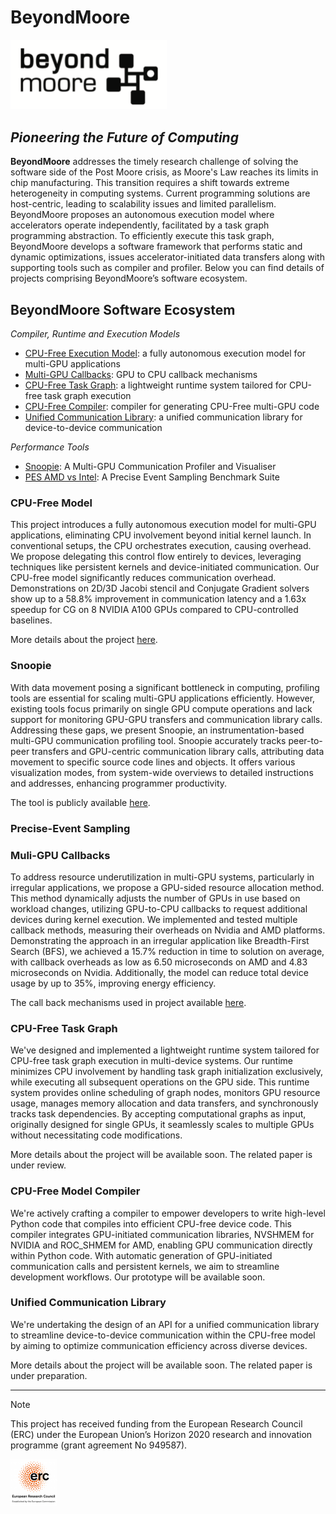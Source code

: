 # BeyondMoore

<img alt="BeyondMoore Logo" src="https://raw.githubusercontent.com/ParCoreLab/BeyondMoore/main/assets/BeyondMoore-logo.png" width="250px">

## _Pioneering the Future of Computing_

**BeyondMoore** addresses the timely research challenge of solving the software side of the Post Moore crisis, as Moore's Law reaches its limits in chip manufacturing. This transition requires a shift towards extreme heterogeneity in computing systems. Current programming solutions are host-centric, leading to scalability issues and limited parallelism. BeyondMoore proposes an autonomous execution model where accelerators operate independently, facilitated by a task graph programming abstraction. To efficiently execute this task graph, BeyondMoore develops a software framework that performs static and dynamic optimizations, issues accelerator-initiated data transfers along with supporting tools such as compiler and profiler. Below you can find details of projects comprising BeyondMoore’s software ecosystem. 


## BeyondMoore Software Ecosystem

_Compiler, Runtime and Execution Models_
* [CPU-Free Execution Model](#CPU-Free-Model): a fully autonomous execution model for multi-GPU applications 
* [Multi-GPU Callbacks](#Multi-GPU-Callbacks): GPU to CPU callback mechanisms
* [CPU-Free Task Graph](#CPU-Free-Task-Graph): a lightweight runtime system tailored for CPU-free task graph execution
* [CPU-Free Compiler](#CPU-Free-Model-Compiler): compiler for generating CPU-Free multi-GPU code
* [Unified Communication Library](#Unified-Communication-Library): a unified communication library for device-to-device communication
  
_Performance Tools_
* [Snoopie](#Snoopie): A Multi-GPU Communication Profiler and Visualiser
* [PES AMD vs Intel](#Precise-Event-Sampling): A Precise Event Sampling Benchmark Suite
  
### CPU-Free Model

This project introduces a fully autonomous execution model for multi-GPU applications, eliminating CPU involvement beyond initial kernel launch. In conventional setups, the CPU orchestrates execution, causing overhead. We propose delegating this control flow entirely to devices, leveraging techniques like persistent kernels and device-initiated communication. Our CPU-free model significantly reduces communication overhead. Demonstrations on 2D/3D Jacobi stencil and Conjugate Gradient solvers show up to a 58.8% improvement in communication latency and a 1.63x speedup for CG on 8 NVIDIA A100 GPUs compared to CPU-controlled baselines.

More details about the project [here](https://github.com/ParCoreLab/CPU-Free-model).

### Snoopie

With data movement posing a significant bottleneck in computing, profiling tools are essential for scaling multi-GPU applications efficiently. However, existing tools focus primarily on single GPU compute operations and lack support for monitoring GPU-GPU transfers and communication library calls. Addressing these gaps, we present Snoopie, an instrumentation-based multi-GPU communication profiling tool. Snoopie accurately tracks peer-to-peer transfers and GPU-centric communication library calls, attributing data movement to specific source code lines and objects. It offers various visualization modes, from system-wide overviews to detailed instructions and addresses, enhancing programmer productivity. 

The tool is publicly available [here](https://github.com/ParCoreLab/snoopie).

### Precise-Event Sampling

### Muli-GPU Callbacks

To address resource underutilization in multi-GPU systems, particularly in irregular applications, we propose a GPU-sided resource allocation method. This method dynamically adjusts the number of GPUs in use based on workload changes, utilizing GPU-to-CPU callbacks to request additional devices during kernel execution. We implemented and tested multiple callback methods, measuring their overheads on Nvidia and AMD platforms. Demonstrating the approach in an irregular application like Breadth-First Search (BFS), we achieved a 15.7% reduction in time to solution on average, with callback overheads as low as 6.50 microseconds on AMD and 4.83 microseconds on Nvidia. Additionally, the model can reduce total device usage by up to 35%, improving energy efficiency. 

The call back mechanisms used in project available [here](https://github.com/msasongko17/multigpu_callback).

### CPU-Free Task Graph

We've designed and implemented a lightweight runtime system tailored for CPU-free task graph execution in multi-device systems. Our runtime minimizes CPU involvement by handling task graph initialization exclusively, while executing all subsequent operations on the GPU side. This runtime system provides online scheduling of graph nodes, monitors GPU resource usage, manages memory allocation and data transfers, and synchronously tracks task dependencies. By accepting computational graphs as input, originally designed for single GPUs, it seamlessly scales to multiple GPUs without necessitating code modifications. 

More details about the project will be available soon. The related paper is under review.

### CPU-Free Model Compiler

We're actively crafting a compiler to empower developers to write high-level Python code that compiles into efficient CPU-free device code. This compiler integrates GPU-initiated communication libraries, NVSHMEM for NVIDIA and ROC_SHMEM for AMD, enabling GPU communication directly within Python code. With automatic generation of GPU-initiated communication calls and persistent kernels, we aim to streamline development workflows. Our prototype will be available soon. 

### Unified Communication Library

We're undertaking the design of an API for a unified communication library to streamline device-to-device communication within the CPU-free model by aiming to optimize communication efficiency across diverse devices. 

More details about the project will be available soon. The related paper is under preparation.

---

> [!NOTE]
> This project has received funding from the European Research Council (ERC) under the European Union’s Horizon 2020 research and innovation programme (grant agreement No 949587).

<img alt="ERC Logo" src="https://raw.githubusercontent.com/ParCoreLab/BeyondMoore/main/assets/erc_logo-150x150.png" width="75px">
